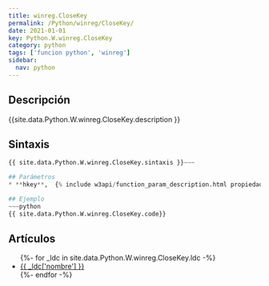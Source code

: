 ```yaml
---
title: winreg.CloseKey
permalink: /Python/winreg/CloseKey/
date: 2021-01-01
key: Python.W.winreg.CloseKey
category: python
tags: ['funcion python', 'winreg']
sidebar: 
  nav: python
---
```


## Descripción
{{site.data.Python.W.winreg.CloseKey.description }}

## Sintaxis
~~~python
{{ site.data.Python.W.winreg.CloseKey.sintaxis }}~~~

## Parámetros
* **hkey**,  {% include w3api/function_param_description.html propiedad=site.data.Python.W.winreg.CloseKey valor="hkey" %}

## Ejemplo
~~~python
{{ site.data.Python.W.winreg.CloseKey.code}}
~~~

## Artículos
<ul>
{%- for _ldc in site.data.Python.W.winreg.CloseKey.ldc -%}
   <li>
       <a href="{{_ldc['url'] }}">{{ _ldc['nombre'] }}</a>
   </li>
{%- endfor -%}
</ul>
